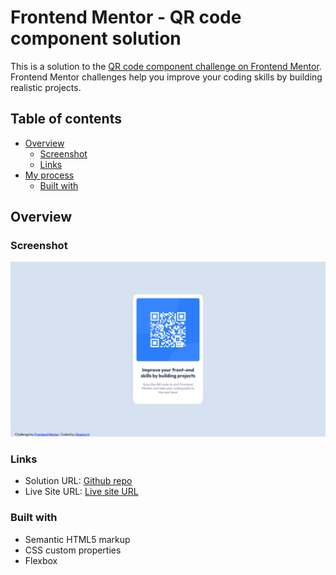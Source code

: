 # Frontend Mentor - QR code component solution

This is a solution to the [QR code component challenge on Frontend Mentor](https://www.frontendmentor.io/challenges/qr-code-component-iux_sIO_H). Frontend Mentor challenges help you improve your coding skills by building realistic projects. 

## Table of contents

- [Overview](#overview)
  - [Screenshot](#screenshot)
  - [Links](#links)
- [My process](#my-process)
  - [Built with](#built-with)

## Overview

### Screenshot

![](./design/desktop-design-done.png)

### Links

- Solution URL: [Github repo](https://github.com/golenishcheva/qr-code-component-main)
- Live Site URL: [Live site URL](https://your-live-site-url.com)

### Built with

- Semantic HTML5 markup
- CSS custom properties
- Flexbox
